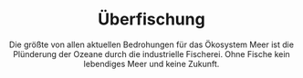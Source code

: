 ---
title: Überfischung
subtitle: >-
    Die größte von allen aktuellen Bedrohungen für das Ökosystem Meer ist die Plünderung der Ozeane durch die industrielle Fischerei.
    Ohne Fische kein lebendiges Meer und keine Zukunft.
image: https://res.cloudinary.com/deepwave-org/image/upload/v1747245462/deepwave.org/9_Kampagnen.jpg
overlay: rgba(41,58,66,0.45)
order: 6
---